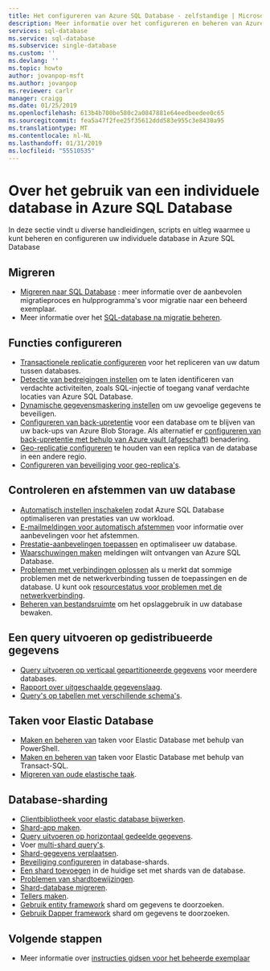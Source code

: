 ```yaml
---
title: Het configureren van Azure SQL Database - zelfstandige | Microsoft Docs
description: Meer informatie over het configureren en beheren van Azure SQL Database - zelfstandige Database
services: sql-database
ms.service: sql-database
ms.subservice: single-database
ms.custom: ''
ms.devlang: ''
ms.topic: howto
author: jovanpop-msft
ms.author: jovanpop
ms.reviewer: carlr
manager: craigg
ms.date: 01/25/2019
ms.openlocfilehash: 613b4b700be580c2a0847881e64eedbeedee0c65
ms.sourcegitcommit: fea5a47f2fee25f35612ddd583e955c3e8430a95
ms.translationtype: MT
ms.contentlocale: nl-NL
ms.lasthandoff: 01/31/2019
ms.locfileid: "55510535"
---
```

# <a name="how-to-use-a-single-database-in-azure-sql-database"></a>Over het gebruik van een individuele database in Azure SQL Database

In deze sectie vindt u diverse handleidingen, scripts en uitleg waarmee u kunt beheren en configureren uw individuele database in Azure SQL Database

## <a name="migrate"></a>Migreren

- [Migreren naar SQL Database](sql-database-cloud-migrate.md) : meer informatie over de aanbevolen migratieproces en hulpprogramma's voor migratie naar een beheerd exemplaar.
- Meer informatie over het [SQL-database na migratie beheren](sql-database-manage-after-migration.md).

## <a name="configure-features"></a>Functies configureren

- [Transactionele replicatie configureren](replication-to-sql-database.md) voor het repliceren van uw datum tussen databases.
- [Detectie van bedreigingen instellen](sql-database-threat-detection.md) om te laten identificeren van verdachte activiteiten, zoals SQL-injectie of toegang vanaf verdachte locaties van Azure SQL Database.
- [Dynamische gegevensmaskering instellen](sql-database-dynamic-data-masking-get-started-portal.md) om uw gevoelige gegevens te beveiligen.
- [Configureren van back-upretentie](sql-database-long-term-backup-retention-configure.md) voor een database om te blijven van uw back-ups van Azure Blob Storage. Als alternatief er [configureren van back-upretentie met behulp van Azure vault (afgeschaft)](sql-database-long-term-backup-retention-configure-vault.md) benadering.
- [Geo-replicatie configureren](sql-database-geo-replication-portal.md) te houden van een replica van de database in een andere regio.
- [Configureren van beveiliging voor geo-replica's](sql-database-geo-replication-security-config.md).

## <a name="monitor-and-tune-your-database"></a>Controleren en afstemmen van uw database

- [Automatisch instellen inschakelen](sql-database-automatic-tuning-enable.md) zodat Azure SQL Database optimaliseren van prestaties van uw workload.
- [E-mailmeldingen voor automatisch afstemmen](sql-database-automatic-tuning-email-notifications.md) voor informatie over aanbevelingen voor het afstemmen.
- [Prestatie-aanbevelingen toepassen](sql-database-advisor-portal.md) en optimaliseer uw database.
- [Waarschuwingen maken](sql-database-insights-alerts-portal.md) meldingen wilt ontvangen van Azure SQL Database.
- [Problemen met verbindingen oplossen](sql-database-troubleshoot-common-connection-issues.md) als u merkt dat sommige problemen met de netwerkverbinding tussen de toepassingen en de database. U kunt ook [resourcestatus voor problemen met de netwerkverbinding](sql-database-resource-health.md).
- [Beheren van bestandsruimte](sql-database-file-space-management.md) om het opslaggebruik in uw database bewaken.

## <a name="query-distributed-data"></a>Een query uitvoeren op gedistribueerde gegevens

- [Query uitvoeren op verticaal gepartitioneerde gegevens](sql-database-elastic-query-getting-started-vertical.md) voor meerdere databases.
- [Rapport over uitgeschaalde gegevenslaag](sql-database-elastic-query-horizontal-partitioning.md).
- [Query's op tabellen met verschillende schema's](sql-database-elastic-query-vertical-partitioning.md).

## <a name="elastic-database-jobs"></a>Taken voor Elastic Database

- [Maken en beheren van](elastic-jobs-powershell.md) taken voor Elastic Database met behulp van PowerShell.
- [Maken en beheren van](elastic-jobs-tsql.md) taken voor Elastic Database met behulp van Transact-SQL.
- [Migreren van oude elastische taak](elastic-jobs-migrate.md).

## <a name="database-sharding"></a>Database-sharding

- [Clientbibliotheek voor elastic database bijwerken](sql-database-elastic-scale-upgrade-client-library.md).
- [Shard-app maken](sql-database-elastic-scale-get-started.md).
- [Query uitvoeren op horizontaal gedeelde gegevens](sql-database-elastic-query-getting-started.md).
- Voer [multi-shard query's](sql-database-elastic-scale-multishard-querying.md).
- [Shard-gegevens verplaatsen](sql-database-elastic-scale-configure-deploy-split-and-merge.md).
- [Beveiliging configureren](sql-database-elastic-scale-split-merge-security-configuration.md) in database-shards.
- [Een shard toevoegen](sql-database-elastic-scale-add-a-shard.md) in de huidige set met shards van de database.
- [Problemen van shardtoewijzingen](sql-database-elastic-database-recovery-manager.md).
- [Shard-database migreren](sql-database-elastic-convert-to-use-elastic-tools.md).
- [Tellers maken](sql-database-elastic-database-perf-counters.md).
- [Gebruik entity framework](sql-database-elastic-scale-use-entity-framework-applications-visual-studio.md) shard om gegevens te doorzoeken.
- [Gebruik Dapper framework](sql-database-elastic-scale-working-with-dapper.md) shard om gegevens te doorzoeken.

## <a name="next-steps"></a>Volgende stappen
- Meer informatie over [instructies gidsen voor het beheerde exemplaar](sql-database-howto-managed-instance.md)
